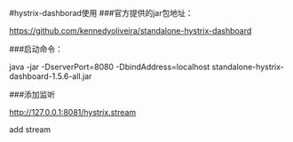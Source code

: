 #hystrix-dashborad使用
###官方提供的jar包地址：

https://github.com/kennedyoliveira/standalone-hystrix-dashboard

###启动命令：

java -jar -DserverPort=8080 -DbindAddress=localhost standalone-hystrix-dashboard-1.5.6-all.jar

###添加监听

http://127.0.0.1:8081/hystrix.stream

add stream